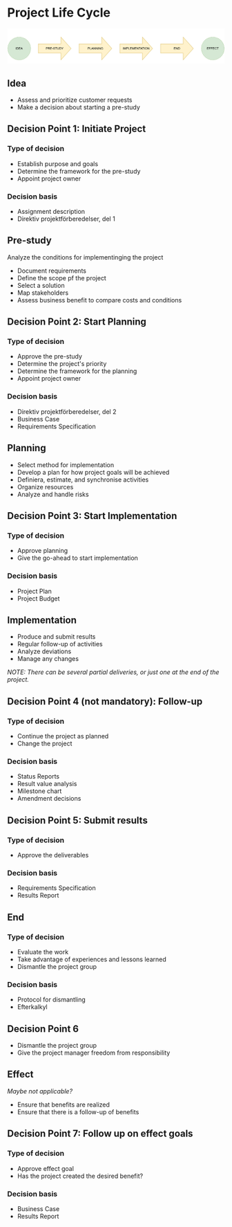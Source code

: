<h1>Project Life Cycle</h1>

<img src="https://github.com/MDU-C2/Intelligent-Drone-Swarm/blob/main/governing-docs/project-life-cycle.png" alt="project-life-cycle.png">

<h2>Idea</h2>
<ul>
  <li>Assess and prioritize customer requests</li>
  <li>Make a decision about starting a pre-study</li>
</ul>

<h2>Decision Point 1: Initiate Project</h2>
<h3>Type of decision</h3>
<ul>
  <li>Establish purpose and goals</li>
  <li>Determine the framework for the pre-study</li>
  <li>Appoint project owner</li>
</ul>
<h3>Decision basis</h3>
<ul>
  <li>Assignment description</li>
  <li>Direktiv projektförberedelser, del 1</li>
</ul>


<h2>Pre-study</h2>
Analyze the conditions for implementinging the project
<ul>
  <li>Document requirements</li>
  <li>Define the scope pf the project</li>
  <li>Select a solution</li>
  <li>Map stakeholders</li>
  <li>Assess business benefit to compare costs and conditions</li>
</ul>

<h2>Decision Point 2: Start Planning</h2>
<h3>Type of decision</h3>
<ul>
  <li>Approve the pre-study</li>
  <li>Determine the project's priority</li>
  <li>Determine the framework for the planning</li>
  <li>Appoint project owner</li>
</ul>
<h3>Decision basis</h3>
<ul>
  <li>Direktiv projektförberedelser, del 2</li>
  <li>Business Case</li>
  <li>Requirements Specification</li>
</ul>

<h2>Planning</h2>
<ul>
  <li>Select method for implementation</li>
  <li>Develop a plan for how project goals will be achieved</li>
  <li>Definiera, estimate, and synchronise activities</li>
  <li>Organize resources</li>
  <li>Analyze and handle risks</li>
</ul>

<h2>Decision Point 3: Start Implementation</h2>
<h3>Type of decision</h3>
<ul>
  <li>Approve planning</li>
  <li>Give the go-ahead to start implementation</li>
</ul>
<h3>Decision basis</h3>
<ul>
  <li>Project Plan</li>
  <li>Project Budget</li>
</ul>

<h2>Implementation</h2>
<ul>
  <li>Produce and submit results</li>
  <li>Regular follow-up of activities</li>
  <li>Analyze deviations</li>
  <li>Manage any changes</li>
</ul>
<i>NOTE: There can be several partial deliveries, or just one at the end of the project.</i>

<h2>Decision Point 4 (not mandatory): Follow-up</h2>
<h3>Type of decision</h3>
<ul>
  <li>Continue the project as planned</li>
  <li>Change the project</li>
</ul>
<h3>Decision basis</h3>
<ul>
  <li>Status Reports</li>
  <li>Result value analysis</li>
  <li>Milestone chart</li>
  <li>Amendment decisions</li>
</ul>

<h2>Decision Point 5: Submit results</h2>
<h3>Type of decision</h3>
<ul>
  <li>Approve the deliverables</li>
</ul>
<h3>Decision basis</h3>
<ul>
  <li>Requirements Specification</li>
  <li>Results Report</li>
</ul>

<h2>End</h2>
<h3>Type of decision</h3>
<ul>
  <li>Evaluate the work</li>
  <li>Take advantage of experiences and lessons learned</li>
  <li>Dismantle the project group</li>
</ul>
<h3>Decision basis</h3>
<ul>
  <li>Protocol for dismantling</li>
  <li>Efterkalkyl</li>
</ul>

<h2>Decision Point 6</h2>
<ul>
  <li>Dismantle the project group</li>
  <li>Give the project manager freedom from responsibility</li>
</ul>

<h2>Effect</h2>
<i>Maybe not applicable?</i>
<ul>
  <li>Ensure that benefits are realized</li>
  <li>Ensure that there is a follow-up of benefits</li>
</ul>

<h2>Decision Point 7: Follow up on effect goals</h2>
<h3>Type of decision</h3>
<ul>
  <li>Approve effect goal</li>
  <li>Has the project created the desired benefit?</li>
</ul>
<h3>Decision basis</h3>
<ul>
  <li>Business Case</li>
  <li>Results Report</li>
</ul>
